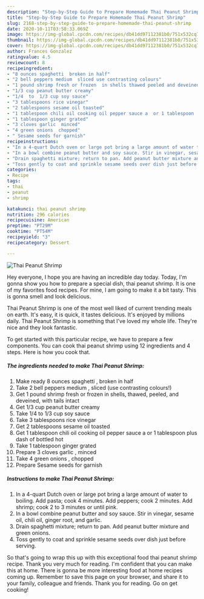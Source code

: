 ```yaml
---
description: "Step-by-Step Guide to Prepare Homemade Thai Peanut Shrimp"
title: "Step-by-Step Guide to Prepare Homemade Thai Peanut Shrimp"
slug: 2168-step-by-step-guide-to-prepare-homemade-thai-peanut-shrimp
date: 2020-10-11T03:58:33.069Z
image: https://img-global.cpcdn.com/recipes/db41dd97112381b0/751x532cq70/thai-peanut-shrimp-recipe-main-photo.jpg
thumbnail: https://img-global.cpcdn.com/recipes/db41dd97112381b0/751x532cq70/thai-peanut-shrimp-recipe-main-photo.jpg
cover: https://img-global.cpcdn.com/recipes/db41dd97112381b0/751x532cq70/thai-peanut-shrimp-recipe-main-photo.jpg
author: Frances Gonzalez
ratingvalue: 4.5
reviewcount: 8
recipeingredient:
- "8 ounces spaghetti  broken in half"
- "2 bell peppers medium  sliced use contrasting colours"
- "1 pound shrimp fresh or frozen  in shells thawed peeled and deveined with tails intact"
- "1/3 cup peanut butter creamy"
- "1/4  to  1/3 cup soy sauce"
- "3 tablespoons rice vinegar"
- "2 tablespoons sesame oil toasted"
- "1 tablespoon chili oil cooking oil pepper sauce a  or 1 tablespoon  plus dash of bottled hot"
- "1 tablespoon ginger grated"
- "3 cloves garlic  minced"
- "4 green onions  chopped"
- " Sesame seeds for garnish"
recipeinstructions:
- "In a 4-quart Dutch oven or large pot bring a large amount of water to boiling. Add pasta; cook 4 minutes. Add peppers; cook 2 minutes. Add shrimp; cook 2 to 3 minutes or until pink."
- "In a bowl combine peanut butter and soy sauce. Stir in vinegar, sesame oil, chili oil, ginger root, and garlic."
- "Drain spaghetti mixture; return to pan. Add peanut butter mixture and green onions."
- "Toss gently to coat and sprinkle sesame seeds over dish just before serving."
categories:
- Recipe
tags:
- thai
- peanut
- shrimp

katakunci: thai peanut shrimp 
nutrition: 296 calories
recipecuisine: American
preptime: "PT29M"
cooktime: "PT54M"
recipeyield: "3"
recipecategory: Dessert

---
```



![Thai Peanut Shrimp](https://img-global.cpcdn.com/recipes/db41dd97112381b0/751x532cq70/thai-peanut-shrimp-recipe-main-photo.jpg)

Hey everyone, I hope you are having an incredible day today. Today, I'm gonna show you how to prepare a special dish, thai peanut shrimp. It is one of my favorites food recipes. For mine, I am going to make it a bit tasty. This is gonna smell and look delicious.



Thai Peanut Shrimp is one of the most well liked of current trending meals on earth. It's easy, it is quick, it tastes delicious. It's enjoyed by millions daily. Thai Peanut Shrimp is something that I've loved my whole life. They're nice and they look fantastic.


To get started with this particular recipe, we have to prepare a few components. You can cook thai peanut shrimp using 12 ingredients and 4 steps. Here is how you cook that.

<!--inarticleads1-->

##### The ingredients needed to make Thai Peanut Shrimp:

1. Make ready 8 ounces spaghetti , broken in half
1. Take 2 bell peppers medium , sliced (use contrasting colours!)
1. Get 1 pound shrimp fresh or frozen  in shells, thawed, peeled, and deveined, with tails intact
1. Get 1/3 cup peanut butter creamy
1. Take 1/4  to  1/3 cup soy sauce
1. Take 3 tablespoons rice vinegar
1. Get 2 tablespoons sesame oil toasted
1. Get 1 tablespoon chili oil cooking oil pepper sauce a  or 1 tablespoon  plus dash of bottled hot
1. Take 1 tablespoon ginger grated
1. Prepare 3 cloves garlic , minced
1. Take 4 green onions , chopped
1. Prepare  Sesame seeds for garnish




<!--inarticleads2-->

##### Instructions to make Thai Peanut Shrimp:

1. In a 4-quart Dutch oven or large pot bring a large amount of water to boiling. Add pasta; cook 4 minutes. Add peppers; cook 2 minutes. Add shrimp; cook 2 to 3 minutes or until pink.
1. In a bowl combine peanut butter and soy sauce. Stir in vinegar, sesame oil, chili oil, ginger root, and garlic.
1. Drain spaghetti mixture; return to pan. Add peanut butter mixture and green onions.
1. Toss gently to coat and sprinkle sesame seeds over dish just before serving.




So that's going to wrap this up with this exceptional food thai peanut shrimp recipe. Thank you very much for reading. I'm confident that you can make this at home. There is gonna be more interesting food at home recipes coming up. Remember to save this page on your browser, and share it to your family, colleague and friends. Thank you for reading. Go on get cooking!
